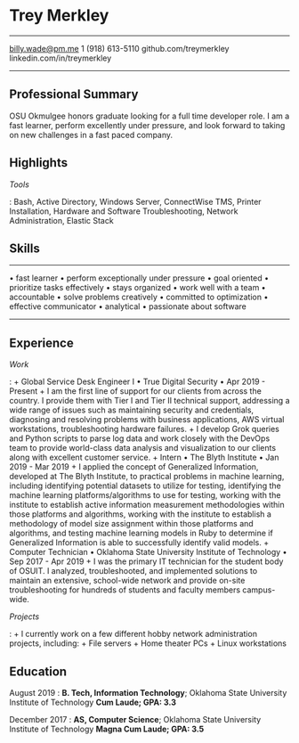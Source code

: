 Trey Merkley
============

-------------------     ----------------------------
billy.wade@pm.me                    1 (918) 613-5110
github.com/treymerkley          linkedin.com/in/treymerkley
-------------------     ----------------------------



Professional Summary
--------------------
OSU Okmulgee honors graduate looking for a full time developer role. I am a fast learner, perform excellently under pressure, and look forward to taking on new challenges in a fast paced company.


Highlights
-----------------

<!-- *Programming Languages* -->

<!-- :    C#, HTML/CSS, \LaTeX, Python, SQL (SQL Server and MySQL dialects), PHP, Java, Grok, JavaScript -->


*Tools*

:   Bash, <!-- GIMP, Git, GitHub,  -->Active Directory, Windows Server, ConnectWise TMS, Printer Installation, Hardware and Software Troubleshooting, Network Administration, Elastic Stack


<!-- *Development Environments* -->

<!-- :  Command-Line Interfaces, Emacs, Linux (Arch, Debian/Ubuntu), Visual Studio (Suite and Code) -->


Skills
-----------------

<!-- *Technical* -->

<!-- :   + C# -->
<!--        + .NET, Core, Framework, and Mono -->
<!--        + Complex GUI applications using Visual Studio 2010-2017 -->
<!--        + ADO.NET apps for server access and data manipulation -->

<!--     + Java -->
<!--        + Used Android Studio 2015 to develop Android applications -->

<!--     + Python -->
<!--        + Graphical wrappers for command line packages and Python-based APIs using Qt5 via PyQt5/PySide2 -->
<!--        + Pandas and MatPlotLib -->

<!--     + SQL -->
<!--        + Manipulated SQL Server and MariaDB -->
<!--        + graphical frontend and terminal -->

<!-- ***Other*** -->

-------------------           ----------------------------
• fast learner                • perform exceptionally under pressure
• goal oriented	              • prioritize tasks effectively
• stays organized		      • work well with a team
• accountable			      • solve problems creatively
• committed to optimization   • effective communicator
• analytical		          • passionate about software
-------------------           ----------------------------


Experience
---------------

*Work*

:    + Global Service Desk Engineer I • True Digital Security • Apr 2019 - Present
		+ I am the first line of support for our clients from across the country. I provide them with Tier I and Tier II technical support, addressing a wide range of issues such as maintaining security and credentials, diagnosing and resolving problems with business applications, AWS virtual workstations,  troubleshooting hardware failures.
		+ I develop Grok queries and Python scripts to parse log data and work closely with the DevOps team to provide world-class data analysis and visualization to our clients along with excellent customer service.
		<!-- + I provide level I help-desk support for our customers.
		+ Skills: Software troubleshooting, network security -->
	+ Intern • The Blyth Institute • Jan 2019 - Mar 2019
        + I applied the concept of Generalized Information, developed at The Blyth Institute, to practical problems in machine learning, including identifying potential datasets to utilize for testing, identifying the machine learning platforms/algorithms to use for testing, working with the institute to establish active information measurement methodologies within those platforms and algorithms, working with the institute to establish a methodology of model size assignment within those platforms and algorithms, and testing machine learning models in Ruby to determine if Generalized Information is able to successfully identify valid models.
    + Computer Technician • Oklahoma State University Institute of Technology • Sep 2017 - Apr 2019 <!--- Oklahoma State University Institute of Technology, May 2018 - Present-->
	    + I was the primary IT technician for the student body of OSUIT. I analyzed, troubleshooted, and implemented solutions to maintain an extensive, school-wide network and provide on-site troubleshooting for hundreds of students and faculty members campus-wide.
		<!-- + I was the first line of technical support for the entire student body of OSUIT. -->

*Projects*

:    + I currently work on a few different hobby network administration projects, including:
		+ File servers
		+ Home theater PCs
		+ Linux workstations

<!-- :    + I actively contribute to/mantain multiple software projects, including: -->

<!-- 		+ renpy-mode (Elisp) -->

<!-- 		Syntax highlighting framework on Emacs for the Ren'Py game engine. I am currently the sole maintainer for the renpy-mode software. -->

<!-- 		+ codefortulsa/clear-my-record (JavaScript) -->

<!-- 		Client-side app for the Code for Tulsa civic action nonprofit to automate the process of clearing the criminal records of applicable people. I fleshed out the form with extra fields and implemented professional document formatting to the resulting form. -->

<!-- 		+ microsoft/msbuild (C#) -->

<!-- 		The C# compiler. I added more information to multiple error messages and provided repository maintenance. -->

<!-- 		+ openmw-nif-cleaner (Python) -->

<!-- 		Project to provide an easy-to-use, automated method of porting texture files from the archaic Gamebryo engine to the modern OpenMW engine. I wrote the GUI and tied it to the backend, as well as refactored and optimized the code for the backend. -->



Education
---------

August 2019
:   **B. Tech, Information Technology**; Oklahoma State University Institute of Technology **Cum Laude; GPA: 3.3**

December 2017
:   **AS, Computer Science**; Oklahoma State University Institute of Technology **Magna Cum Laude; GPA: 3.5**
